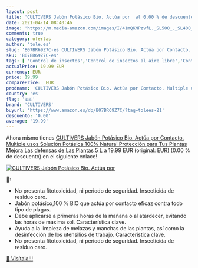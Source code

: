 ```yaml
---
layout: post
title: 'CULTIVERS Jabón Potásico Bio. Actúa por  al 0.00 % de descuento'
date: 2021-04-14 08:40:46
image: 'https://m.media-amazon.com/images/I/41mQKNPzvfL._SL500_._SL400_.jpg'
comments: true
category: ofertas
author: 'tole.es'
slug: 'B07BR69Z7C-es CULTIVERS Jabón Potásico Bio. Actúa por Contacto. Multiple...'
sku: 'B07BR69Z7C-es'
tags: [ 'Control de insectos','Control de insectos al aire libre','Control de plagas y protección de plantas','Control de polillas al aire libre','Cuidado y limpieza del hogar','Insecticidas y plaguicidas para interiores','Jardinería','Jardín','Salud y cuidado personal','cultivers','jabón', ]
actualPrice: 19.99 EUR
currency: EUR
price: 19.99
comparePrice:  EUR
prodname: 'CULTIVERS Jabón Potásico Bio. Actúa por Contacto. Multiple usos  Solución Potásica 100% Natural Protección para Tus Plantas  Mejora Las defensas de Las Plantas  5 L '
country: 'es'
flag: '🇪🇸'
brand: 'CULTIVERS'
buyurl: 'https://www.amazon.es/dp/B07BR69Z7C/?tag=tolees-21'
descuento: '0.00'
average: '19.99'
---
```


Ahora mismo tienes [CULTIVERS Jabón Potásico Bio. Actúa por Contacto. Multiple usos  Solución Potásica 100% Natural Protección para Tus Plantas  Mejora Las defensas de Las Plantas  5 L ](https://www.amazon.es/dp/B07BR69Z7C/?tag=tolees-21) a 19.99 EUR (original:  EUR) (0.00 %  de descuento) en el siguiente enlace!

[![CULTIVERS Jabón Potásico Bio. Actúa por ](https://m.media-amazon.com/images/I/41mQKNPzvfL._SL500_._SL400_.jpg)](https://www.amazon.es/dp/B07BR69Z7C/?tag=tolees-21)

🔎:

- No presenta fitotoxicidad, ni periodo de seguridad. Insecticida de residuo cero.
- Jabón potásico,100 % BIO que actúa por contacto eficaz contra todo tipo de plagas.
- Debe aplicarse a primeras horas de la mañana o al atardecer, evitando las horas de máxima sol. Característica clave.
- Ayuda a la limpieza de melazas y manchas de las plantas, así como la desinfección de los utensilios de trabajo. Característica clave.
- No presenta fitotoxicidad, ni periodo de seguridad. Insecticida de residuo cero.

[🛒 Visítala!!!](https://www.amazon.es/dp/B07BR69Z7C/?tag=tolees-21)
